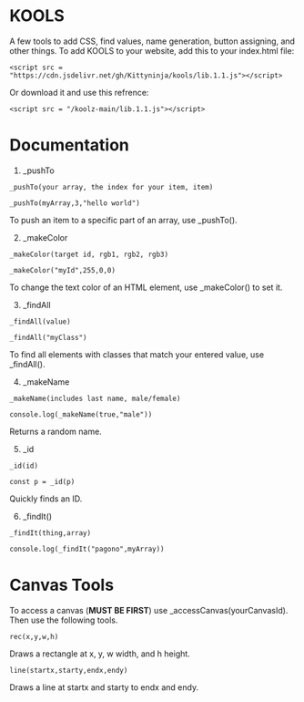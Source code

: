 # KOOLS

A few tools to add CSS, find values, name generation, button assigning, and other things. 
To add KOOLS to your website, add this to your index.html file:

```
<script src = "https://cdn.jsdelivr.net/gh/Kittyninja/kools/lib.1.1.js"></script>
```

Or download it and use this refrence:
```
<script src = "/koolz-main/lib.1.1.js"></script>
```

# Documentation


1. _pushTo
```
_pushTo(your array, the index for your item, item)

_pushTo(myArray,3,"hello world")
```
To push an item to a specific part of an array, use _pushTo().

2. _makeColor
```
_makeColor(target id, rgb1, rgb2, rgb3)

_makeColor("myId",255,0,0)
```

To change the text color of an HTML element, use _makeColor() to set it.

3. _findAll
```
_findAll(value)

_findAll("myClass")
```

To find all elements with classes that match your entered value, use _findAll().

4. _makeName

```
_makeName(includes last name, male/female)

console.log(_makeName(true,"male"))
```
Returns a random name.

5. _id

```
_id(id)

const p = _id(p)
```
Quickly finds an ID.

6. _findIt()

```
_findIt(thing,array)

console.log(_findIt("pagono",myArray))
```

# Canvas Tools

To access a canvas (**MUST BE FIRST**) use _accessCanvas(yourCanvasId).
Then use the following tools.

```
rec(x,y,w,h)
```
Draws a rectangle at x, y, w width, and h height.

```
line(startx,starty,endx,endy)
```
Draws a line at startx and starty to endx and endy.


